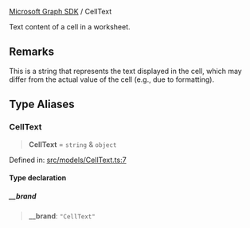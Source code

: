[Microsoft Graph SDK](README.md) / CellText

Text content of a cell in a worksheet.

## Remarks

This is a string that represents the text displayed in the cell, which may differ from the actual value of the cell (e.g., due to formatting).

## Type Aliases

### CellText

> **CellText** = `string` & `object`

Defined in: [src/models/CellText.ts:7](https://github.com/Future-Secure-AI/microsoft-graph/blob/main/src/models/CellText.ts#L7)

#### Type declaration

##### \_\_brand

> **\_\_brand**: `"CellText"`
